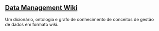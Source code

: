 

## [Data Management Wiki](https://datamanagement.wiki/start)  
Um dicionário, ontologia e grafo de conhecimento de conceitos de gestão de dados em formato wiki.
